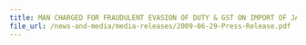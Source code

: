 ```yaml
---
title: MAN CHARGED FOR FRAUDULENT EVASION OF DUTY & GST ON IMPORT OF JAPANESE CARS
file_url: /news-and-media/media-releases/2009-06-29-Press-Release.pdf
---
```

